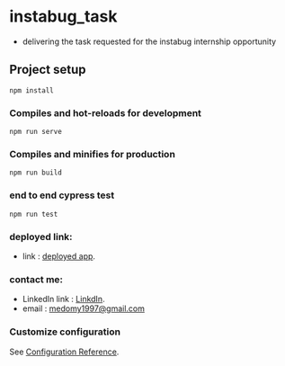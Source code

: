 # instabug_task

- delivering the task requested for the instabug internship opportunity

## Project setup
```
npm install
```

### Compiles and hot-reloads for development
```
npm run serve
```

### Compiles and minifies for production
```
npm run build
```

### end to end cypress test
```
npm run test
```
### deployed link:
- link : [deployed app](https://medomy.github.io/instabugTask/#/login).
### contact me:
- LinkedIn link : [LinkdIn](https://www.linkedin.com/in/mohamed-abdallah-72a951225/).
- email : medomy1997@gmail.com

### Customize configuration
See [Configuration Reference](https://cli.vuejs.org/config/).
